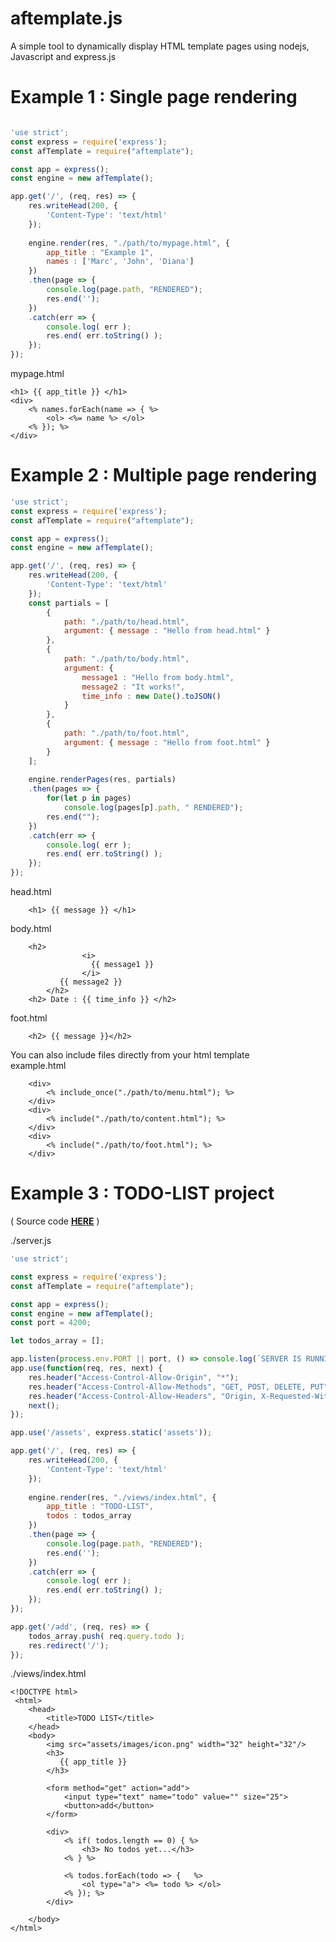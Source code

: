 ﻿# aftemplate.js
A simple tool to dynamically display HTML template pages using nodejs, Javascript and express.js

# Example 1 : Single page rendering
```javascript

'use strict';
const express = require('express');
const afTemplate = require("aftemplate");

const app = express();
const engine = new afTemplate();

app.get('/', (req, res) => {
	res.writeHead(200, { 
		'Content-Type': 'text/html' 
	});
	
	engine.render(res, "./path/to/mypage.html", {
		app_title : "Example 1",
		names : ['Marc', 'John', 'Diana']
	})
	.then(page => {
		console.log(page.path, "RENDERED");
		res.end('');
	})
	.catch(err => {
		console.log( err );
		res.end( err.toString() );
	});
});
```
mypage.html

```
<h1> {{ app_title }} </h1>
<div>
	<% names.forEach(name => { %>
		<ol> <%= name %> </ol>
	<% }); %>
</div>
```

# Example 2 : Multiple page rendering

```javascript
'use strict';
const express = require('express');
const afTemplate = require("aftemplate");

const app = express();
const engine = new afTemplate();

app.get('/', (req, res) => {
	res.writeHead(200, { 
		'Content-Type': 'text/html' 
	});
	const partials = [
		{
			path: "./path/to/head.html",
			argument: { message : "Hello from head.html" }
		},
		{
			path: "./path/to/body.html",
			argument: { 
				message1 : "Hello from body.html", 
				message2 : "It works!",
				time_info : new Date().toJSON()
			}
		},
		{
			path: "./path/to/foot.html",
			argument: { message : "Hello from foot.html" }
		}
	];
	
	engine.renderPages(res, partials)
	.then(pages => {
		for(let p in pages)
			console.log(pages[p].path, " RENDERED");
		res.end("");
	})
	.catch(err => {
		console.log( err );
		res.end( err.toString() );
	});
});
```

head.html
```
	<h1> {{ message }} </h1>
```

body.html
```
	<h2> 
                <i>
                  {{ message1 }}
                </i> 
           {{ message2 }}
        </h2>
	<h2> Date : {{ time_info }} </h2>
```
foot.html
```
	<h2> {{ message }}</h2>
```


You can also include files directly from your html template <br/>
example.html
```
	<div>
		<% include_once("./path/to/menu.html"); %>
	</div>
	<div>
		<% include("./path/to/content.html"); %>	
	</div>
	<div>
		<% include("./path/to/foot.html"); %>
	</div>
```

# Example 3 : TODO-LIST project

<div>
	( Source code <a href="https://github.com/afmika/afHTMLTemplate-Render/tree/master/examples/todo-list-project"><b>HERE</b></a>  )
</div>

./server.js
```javascript
'use strict';

const express = require('express');
const afTemplate = require("aftemplate");

const app = express();
const engine = new afTemplate();
const port = 4200;

let todos_array = [];

app.listen(process.env.PORT || port, () => console.log(`SERVER IS RUNNING AT ${port}`));
app.use(function(req, res, next) {
    res.header("Access-Control-Allow-Origin", "*");
    res.header("Access-Control-Allow-Methods", "GET, POST, DELETE, PUT");
    res.header("Access-Control-Allow-Headers", "Origin, X-Requested-With, Content-Type, Accept, Authorization");
    next();
});

app.use('/assets', express.static('assets'));

app.get('/', (req, res) => {
    res.writeHead(200, { 
        'Content-Type': 'text/html' 
    });
	
    engine.render(res, "./views/index.html", {
        app_title : "TODO-LIST",
        todos : todos_array
    })
    .then(page => {
        console.log(page.path, "RENDERED");
        res.end('');
    })
    .catch(err => {
        console.log( err );
        res.end( err.toString() );
    });
});

app.get('/add', (req, res) => {
	todos_array.push( req.query.todo );
	res.redirect('/');
});
```
./views/index.html
```
<!DOCTYPE html>
 <html>
    <head>
        <title>TODO LIST</title>
    </head>
    <body>        
		<img src="assets/images/icon.png" width="32" height="32"/>
        <h3>
           {{ app_title }}
        </h3>
	
		<form method="get" action="add">
			<input type="text" name="todo" value="" size="25">
			<button>add</button>
		</form>
		
        <div>
			<% if( todos.length == 0) { %>
				<h3> No todos yet...</h3>
			<% } %>
			
			<% todos.forEach(todo => {   %>
				<ol type="a"> <%= todo %> </ol>
			<% }); %>
        </div>

    </body>
</html>
```
